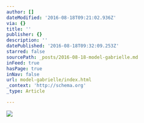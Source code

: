 ```yaml
---
author: []
dateModified: '2016-08-18T09:21:02.936Z'
via: {}
title: ''
publisher: {}
description: ''
datePublished: '2016-08-18T09:32:09.253Z'
starred: false
sourcePath: _posts/2016-08-18-model-gabrielle.md
inFeed: true
hasPage: true
inNav: false
url: model-gabrielle/index.html
_context: 'http://schema.org'
_type: Article

---
```

![](https://the-grid-user-content.s3-us-west-2.amazonaws.com/5c35858d-caf6-4c32-ae41-4d0ded0e29ed.jpg)